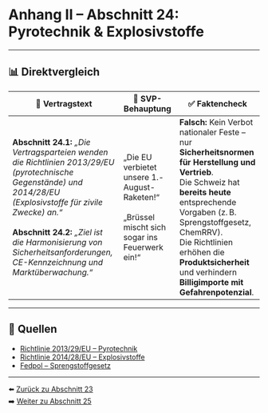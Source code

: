 # Anhang II – Abschnitt 24: Pyrotechnik & Explosivstoffe

---

## 📊 Direktvergleich

| 📜 **Vertragstext** | 🧨 **SVP-Behauptung** | ✅ **Faktencheck** |
|---------------------|-----------------------|--------------------|
| **Abschnitt 24.1:** _„Die Vertragsparteien wenden die Richtlinien 2013/29/EU (pyrotechnische Gegenstände) und 2014/28/EU (Explosivstoffe für zivile Zwecke) an.“_ <br><br> **Abschnitt 24.2:** _„Ziel ist die Harmonisierung von Sicherheitsanforderungen, CE-Kennzeichnung und Marktüberwachung.“_ | „Die EU verbietet unsere 1.-August-Raketen!“ <br><br> „Brüssel mischt sich sogar ins Feuerwerk ein!“ | **Falsch:** Kein Verbot nationaler Feste – nur **Sicherheitsnormen für Herstellung und Vertrieb**. <br> Die Schweiz hat **bereits heute** entsprechende Vorgaben (z. B. Sprengstoffgesetz, ChemRRV). <br> Die Richtlinien erhöhen die **Produktsicherheit** und verhindern **Billigimporte mit Gefahrenpotenzial**. |

---

## 🔗 Quellen

- [Richtlinie 2013/29/EU – Pyrotechnik](https://eur-lex.europa.eu/legal-content/DE/TXT/?uri=CELEX:32013L0029)
- [Richtlinie 2014/28/EU – Explosivstoffe](https://eur-lex.europa.eu/legal-content/DE/TXT/?uri=CELEX:32014L0028)
- [Fedpol – Sprengstoffgesetz](https://www.fedpol.admin.ch/)

---

⬅️ [Zurück zu Abschnitt 23](abschnitt_23.md)  
➡️ [Weiter zu Abschnitt 25](abschnitt_25.md)
